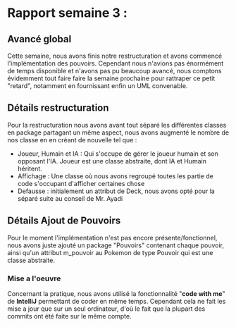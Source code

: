 # Rapport semaine 3 :

## Avancé global
Cette semaine, nous avons finis notre restructuration et avons commencé l'implémentation des pouvoirs. 
Cependant nous n'avions pas énormément de temps disponible et n'avons pas pu beaucoup avancé, 
nous comptons évidemment tout faire faire la semaine prochaine pour rattraper ce petit "retard", notamment en fournissant enfin un UML convenable.

## Détails restructuration
Pour la restructuration nous avons avant tout séparé les différentes classes en package partagant un même aspect, 
nous avons augmenté le nombre de nos classe en en créant de nouvelle tel que : 
- Joueur, Humain et IA : Qui s'occupe de gérer le joueur humain et son opposant l'IA. Joueur est une classe abstraite, dont IA et Humain héritent.
- Affichage : Une classe où nous avons regroupé toutes les partie de code s'occupant d'afficher certaines chose
- Defausse : initialement un attribut de Deck, nous avons opté pour la séparé suite au conseil de Mr. Ayadi  

## Détails Ajout de Pouvoirs
Pour le moment l'implémentation n'est pas encore présente/fonctionnel, nous avons juste ajouté un package "Pouvoirs" contenant chaque pouvoir, 
ainsi qu'un attribut m_pouvoir au Pokemon de type Pouvoir qui est une classe abstraite.

### Mise a l'oeuvre

Concernant la pratique, nous avons utilisé la fonctionnalité "**code with me**" de **IntelliJ** permettant de coder en même temps.
Cependant cela ne fait les mise a jour que sur un seul ordinateur, d'où le fait que la plupart des commits ont été faite sur le même compte.

